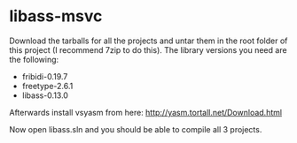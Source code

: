 # libass-msvc
Download the tarballs for all the projects and untar them in the root folder of this project (I recommend 7zip to do this).
The library versions you need are the following:
- fribidi-0.19.7
- freetype-2.6.1
- libass-0.13.0

Afterwards install vsyasm from here:
http://yasm.tortall.net/Download.html

Now open libass.sln and you should be able to compile all 3 projects.


